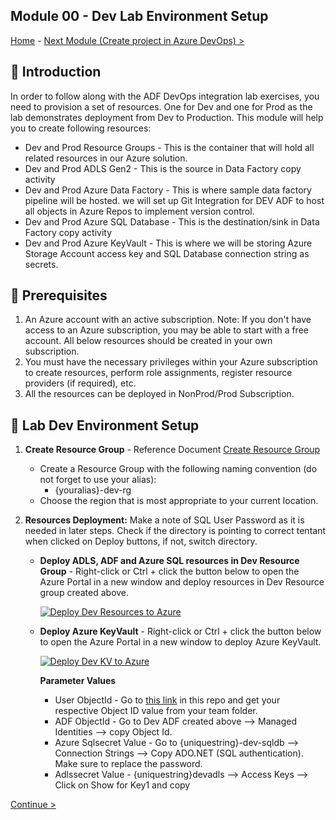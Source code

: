 **Module 00 - Dev Lab Environment Setup**
------------------------------------------------------------------------------------------------------------------------------------------------------------------
 [Home](https://github.com/swmannepalli/Azure-Data-Factory-CI-CD) -  [Next Module (Create project in Azure DevOps) >](module01.md)

**📢 Introduction**
------------------------------------------------------------------------------------------------------------------------------------------------------------------

In order to follow along with the ADF DevOps integration lab exercises, you need to provision a set of resources. One for Dev and one for Prod as the lab demonstrates deployment from Dev to Production. This module will help you to create following resources: <br />
 	
+ Dev and Prod Resource Groups - This is the container that will hold all related resources in our Azure solution.
+ Dev and Prod ADLS Gen2 - This is the source in Data Factory copy activity
+ Dev and Prod Azure Data Factory - This is where sample data factory pipeline will be hosted. we will set up Git Integration for DEV ADF to host all objects in Azure Repos to implement version control.
+ Dev and Prod Azure SQL Database - This is the destination/sink in Data Factory copy activity
+ Dev and Prod Azure KeyVault - This is where we will be storing Azure Storage Account access key and SQL Database connection string as secrets. 

🤔 Prerequisites
-----------------------------------------------------------------------------------------------------------------------------------------------------------------
1. An Azure account with an active subscription. Note: If you don't have access to an Azure subscription, you may be able to start with a free account. All below resources should be created in your own subscription.
2. You must have the necessary privileges within your Azure subscription to create resources, perform role assignments, register resource providers (if required), etc.
3. All the resources can be deployed in NonProd/Prod Subscription.
	
🧪 **Lab Dev Environment Setup**
-----------------------------------------------------------------------------------------------------------------------------------------------------------------

1. **Create Resource Group** - Reference Document [Create Resource Group](https://learn.microsoft.com/en-us/azure/azure-resource-manager/management/manage-resource-groups-portal#create-resource-groups) <br />

	* Create a Resource Group with the following naming convention (do not forget to use your alias):<br />
		 + {youralias}-dev-rg  <br />
	* Choose the region that is most appropriate to your current location.
	
2. **Resources Deployment:**  Make a note of SQL User Password as it is needed in later steps. Check if the directory is pointing to correct tentant when clicked on Deploy buttons, if not, switch directory.

	+ **Deploy ADLS, ADF and Azure SQL resources in Dev Resource Group** -  Right-click or Ctrl + click the button below to open the Azure Portal in a new window and deploy resources in Dev Resource group created above. <br />	

		[![Deploy Dev Resources to Azure](https://aka.ms/deploytoazurebutton)](https://portal.azure.com/#create/Microsoft.Template/uri/https%3A%2F%2Fraw.githubusercontent.com%2Fswmannepalli%2FAzure-Data-Factory-CI-CD%2Fmain%2FARMTemplates%2FDev%2FMainARMTemplate.json) 
		
	+ **Deploy Azure KeyVault**  - Right-click or Ctrl + click the button below to open the Azure Portal in a new window to deploy Azure KeyVault. <br />
	
		[![Deploy Dev KV to Azure](https://aka.ms/deploytoazurebutton)](https://portal.azure.com/#create/Microsoft.Template/uri/https%3A%2F%2Fraw.githubusercontent.com%2Fswmannepalli%2FAzure-Data-Factory-CI-CD%2Fmain%2FARMTemplates%2FDev%2FAzurekeyvault.json)
		
	  **Parameter Values**  <br />
		- User ObjectId - Go to [this link](https://github.com/swmannepalli/Azure-Data-Factory-CI-CD/blob/6362896e2d689c95916170ad7acd33a8ee126a6b/Files/ObjectIds/) in this repo and get your respective Object ID value from your team folder.
		- ADF ObjectId - Go to Dev ADF created above --> Managed Identities --> copy Object Id.
		- Azure Sqlsecret Value - Go to {uniquestring}-dev-sqldb --> Connection Strings --> Copy ADO.NET (SQL authentication). Make sure to replace the  password.
		- Adlssecret Value - {uniquestring}devadls --> Access Keys --> Click on Show for Key1 and copy    	


 [Continue >](module01.md)
